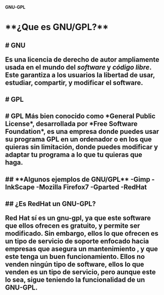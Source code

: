 
**GNU-GPL**


<h1> **¿Que es GNU/GPL?**

<h2> # GNU

Es una licencia de derecho de autor ampliamente usada en el mundo del *software* y *código libre*.
Este garantiza a los usuarios la libertad de usar, estudiar, compartir, y modificar el software.
<h2> # GPL

<h2> # GPL
Más bien conocido como *General Public License*, desarrollada por *Free Software Foundation*, es una empresa donde puedes usar su programa GPL en un ordenador o en los que quieras sin limitación, donde puedes modificar y adaptar tu programa a lo que tu quieras que haga.


<h2> ## **Algunos ejemplos de GNU/GPL**
-Gimp
-InkScape
-Mozilla Firefox7
-Gparted
-RedHat

<h2> ## ¿Es RedHat un GNU-GPL?

Red Hat sí es un gnu-gpl, ya que este software que ellos ofrecen es gratuito, y permite ser modificado. Sin embargo, ellos lo que ofrecen es un tipo de servicio de soporte enfocado hacia empresas que asegura un mantenimiento , y que este tenga un buen funcionamiento. Ellos no venden ningún tipo de software, ellos lo que venden es un tipo de servicio, pero aunque este lo sea, sigue teniendo la funcionalidad de un GNU-GPL.

